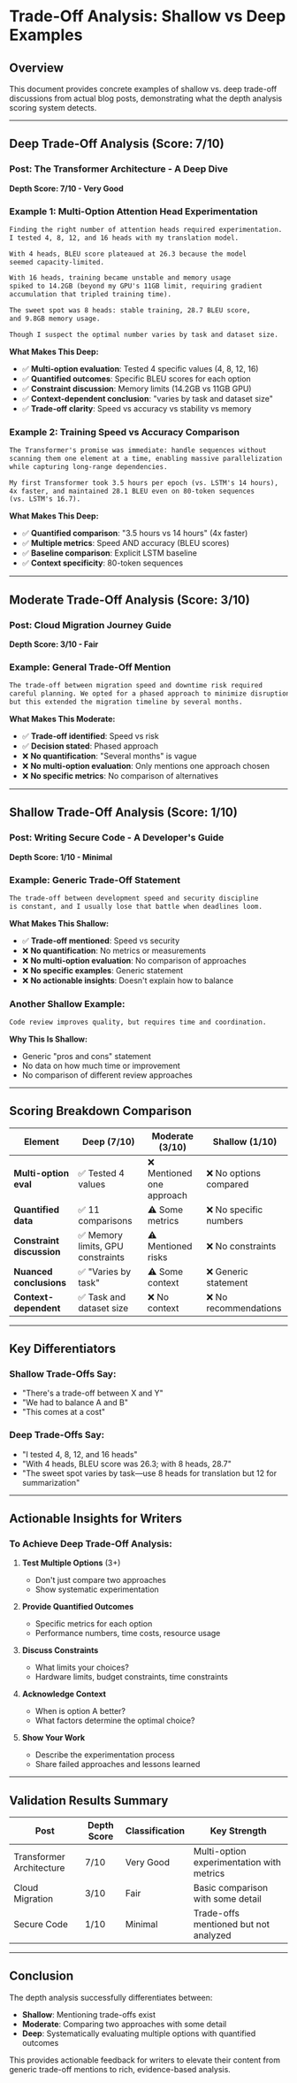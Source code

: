 # Trade-Off Analysis: Shallow vs Deep Examples

## Overview

This document provides concrete examples of shallow vs. deep trade-off discussions from actual blog posts, demonstrating what the depth analysis scoring system detects.

---

## Deep Trade-Off Analysis (Score: 7/10)

### Post: The Transformer Architecture - A Deep Dive

**Depth Score: 7/10 - Very Good**

### Example 1: Multi-Option Attention Head Experimentation

```markdown
Finding the right number of attention heads required experimentation.
I tested 4, 8, 12, and 16 heads with my translation model.

With 4 heads, BLEU score plateaued at 26.3 because the model
seemed capacity-limited.

With 16 heads, training became unstable and memory usage
spiked to 14.2GB (beyond my GPU's 11GB limit, requiring gradient
accumulation that tripled training time).

The sweet spot was 8 heads: stable training, 28.7 BLEU score,
and 9.8GB memory usage.

Though I suspect the optimal number varies by task and dataset size.
```

**What Makes This Deep:**
- ✅ **Multi-option evaluation**: Tested 4 specific values (4, 8, 12, 16)
- ✅ **Quantified outcomes**: Specific BLEU scores for each option
- ✅ **Constraint discussion**: Memory limits (14.2GB vs 11GB GPU)
- ✅ **Context-dependent conclusion**: "varies by task and dataset size"
- ✅ **Trade-off clarity**: Speed vs accuracy vs stability vs memory

### Example 2: Training Speed vs Accuracy Comparison

```markdown
The Transformer's promise was immediate: handle sequences without
scanning them one element at a time, enabling massive parallelization
while capturing long-range dependencies.

My first Transformer took 3.5 hours per epoch (vs. LSTM's 14 hours),
4x faster, and maintained 28.1 BLEU even on 80-token sequences
(vs. LSTM's 16.7).
```

**What Makes This Deep:**
- ✅ **Quantified comparison**: "3.5 hours vs 14 hours" (4x faster)
- ✅ **Multiple metrics**: Speed AND accuracy (BLEU scores)
- ✅ **Baseline comparison**: Explicit LSTM baseline
- ✅ **Context specificity**: 80-token sequences

---

## Moderate Trade-Off Analysis (Score: 3/10)

### Post: Cloud Migration Journey Guide

**Depth Score: 3/10 - Fair**

### Example: General Trade-Off Mention

```markdown
The trade-off between migration speed and downtime risk required
careful planning. We opted for a phased approach to minimize disruption,
but this extended the migration timeline by several months.
```

**What Makes This Moderate:**
- ✅ **Trade-off identified**: Speed vs risk
- ✅ **Decision stated**: Phased approach
- ❌ **No quantification**: "Several months" is vague
- ❌ **No multi-option evaluation**: Only mentions one approach chosen
- ❌ **No specific metrics**: No comparison of alternatives

---

## Shallow Trade-Off Analysis (Score: 1/10)

### Post: Writing Secure Code - A Developer's Guide

**Depth Score: 1/10 - Minimal**

### Example: Generic Trade-Off Statement

```markdown
The trade-off between development speed and security discipline
is constant, and I usually lose that battle when deadlines loom.
```

**What Makes This Shallow:**
- ✅ **Trade-off mentioned**: Speed vs security
- ❌ **No quantification**: No metrics or measurements
- ❌ **No multi-option evaluation**: No comparison of approaches
- ❌ **No specific examples**: Generic statement
- ❌ **No actionable insights**: Doesn't explain how to balance

### Another Shallow Example:

```markdown
Code review improves quality, but requires time and coordination.
```

**Why This Is Shallow:**
- Generic "pros and cons" statement
- No data on how much time or improvement
- No comparison of different review approaches

---

## Scoring Breakdown Comparison

| Element | Deep (7/10) | Moderate (3/10) | Shallow (1/10) |
|---------|------------|-----------------|----------------|
| **Multi-option eval** | ✅ Tested 4 values | ❌ Mentioned one approach | ❌ No options compared |
| **Quantified data** | ✅ 11 comparisons | ⚠️ Some metrics | ❌ No specific numbers |
| **Constraint discussion** | ✅ Memory limits, GPU constraints | ⚠️ Mentioned risks | ❌ No constraints |
| **Nuanced conclusions** | ✅ "Varies by task" | ⚠️ Some context | ❌ Generic statement |
| **Context-dependent** | ✅ Task and dataset size | ❌ No context | ❌ No recommendations |

---

## Key Differentiators

### Shallow Trade-Offs Say:
- "There's a trade-off between X and Y"
- "We had to balance A and B"
- "This comes at a cost"

### Deep Trade-Offs Say:
- "I tested 4, 8, 12, and 16 heads"
- "With 4 heads, BLEU score was 26.3; with 8 heads, 28.7"
- "The sweet spot varies by task—use 8 heads for translation but 12 for summarization"

---

## Actionable Insights for Writers

### To Achieve Deep Trade-Off Analysis:

1. **Test Multiple Options** (3+)
   - Don't just compare two approaches
   - Show systematic experimentation

2. **Provide Quantified Outcomes**
   - Specific metrics for each option
   - Performance numbers, time costs, resource usage

3. **Discuss Constraints**
   - What limits your choices?
   - Hardware limits, budget constraints, time constraints

4. **Acknowledge Context**
   - When is option A better?
   - What factors determine the optimal choice?

5. **Show Your Work**
   - Describe the experimentation process
   - Share failed approaches and lessons learned

---

## Validation Results Summary

| Post | Depth Score | Classification | Key Strength |
|------|-------------|----------------|--------------|
| Transformer Architecture | 7/10 | Very Good | Multi-option experimentation with metrics |
| Cloud Migration | 3/10 | Fair | Basic comparison with some detail |
| Secure Code | 1/10 | Minimal | Trade-offs mentioned but not analyzed |

---

## Conclusion

The depth analysis successfully differentiates between:
- **Shallow**: Mentioning trade-offs exist
- **Moderate**: Comparing two approaches with some detail
- **Deep**: Systematically evaluating multiple options with quantified outcomes

This provides actionable feedback for writers to elevate their content from generic trade-off mentions to rich, evidence-based analysis.
